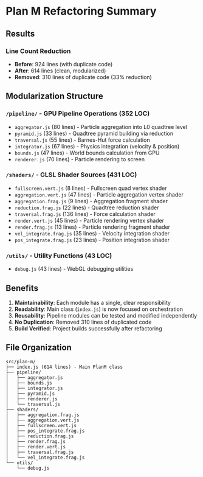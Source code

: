 # Plan M Refactoring Summary

## Results

### Line Count Reduction
- **Before**: 924 lines (with duplicate code)
- **After**: 614 lines (clean, modularized)
- **Removed**: 310 lines of duplicate code (33% reduction)

## Modularization Structure

### `/pipeline/` - GPU Pipeline Operations (352 LOC)
- `aggregator.js` (80 lines) - Particle aggregation into L0 quadtree level
- `pyramid.js` (33 lines) - Quadtree pyramid building via reduction
- `traversal.js` (55 lines) - Barnes-Hut force calculation
- `integrator.js` (67 lines) - Physics integration (velocity & position)
- `bounds.js` (47 lines) - World bounds calculation from GPU
- `renderer.js` (70 lines) - Particle rendering to screen

### `/shaders/` - GLSL Shader Sources (431 LOC)
- `fullscreen.vert.js` (8 lines) - Fullscreen quad vertex shader
- `aggregation.vert.js` (47 lines) - Particle aggregation vertex shader
- `aggregation.frag.js` (9 lines) - Aggregation fragment shader
- `reduction.frag.js` (22 lines) - Quadtree reduction shader
- `traversal.frag.js` (136 lines) - Force calculation shader
- `render.vert.js` (45 lines) - Particle rendering vertex shader
- `render.frag.js` (13 lines) - Particle rendering fragment shader
- `vel_integrate.frag.js` (35 lines) - Velocity integration shader
- `pos_integrate.frag.js` (23 lines) - Position integration shader

### `/utils/` - Utility Functions (43 LOC)
- `debug.js` (43 lines) - WebGL debugging utilities

## Benefits

1. **Maintainability**: Each module has a single, clear responsibility
2. **Readability**: Main class (`index.js`) is now focused on orchestration
3. **Reusability**: Pipeline modules can be tested and modified independently
4. **No Duplication**: Removed 310 lines of duplicated code
5. **Build Verified**: Project builds successfully after refactoring

## File Organization

```
src/plan-m/
├── index.js (614 lines) - Main PlanM class
├── pipeline/
│   ├── aggregator.js
│   ├── bounds.js
│   ├── integrator.js
│   ├── pyramid.js
│   ├── renderer.js
│   └── traversal.js
├── shaders/
│   ├── aggregation.frag.js
│   ├── aggregation.vert.js
│   ├── fullscreen.vert.js
│   ├── pos_integrate.frag.js
│   ├── reduction.frag.js
│   ├── render.frag.js
│   ├── render.vert.js
│   ├── traversal.frag.js
│   └── vel_integrate.frag.js
└── utils/
    └── debug.js
```
